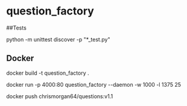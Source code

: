 # question_factory


##Tests

python -m unittest discover -p "*_test.py"

## Docker

docker build -t question_factory .

docker run -p 4000:80 question_factory --daemon -w 1000 -l 1375 25

docker push chrismorgan64/questions:v1.1
